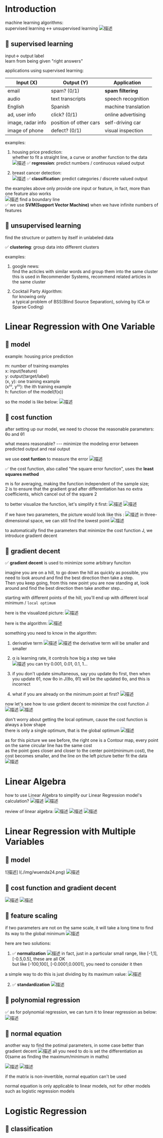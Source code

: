 # Introduction
machine learning algorithms:<br>
supervised learning <-> unsupervised learning
![描述](./img/wuenda01.png)

## 📌 supervised learning
input-> output label<br>
learn from being given "right answers"

applications using supervised learning:

| Input (X)         | Output (Y)             | Application         |
| ----------------- | ---------------------- | ------------------- |
| email             | spam? (0/1)            | **spam filtering**      |
| audio             | text transcripts       | speech recognition  |
| English           | Spanish                | machine translation |
| ad, user info     | click? (0/1)           | online advertising  |
| image, radar info | position of other cars | self-driving car    |
| image of phone    | defect? (0/1)          | visual inspection   |

examples:<br>
1. housing price prediction:<br>
whether to fit a straight line, a curve or another function to the data
![描述](./img/wuenda02.png)
✅ **regression**: predict numbers / continuous valued output

2. breast cancer detection:<br>
![描述](./img/wuenda03.png)
✅ **classification**: predict categories / discrete valued output

the examples above only provide one input or feature, in fact, more than one feature also works<br>
![描述](./img/wuenda04.png)
find a boundary line<br>
✅ we use **SVM(Support Vector Machine)** when we have infinite numbers of features

## 📌 unsupervised learning
find the structure or pattern by itself in unlabeled data

✅ **clustering**: group data into different clusters

examples:<br>
1. google news:<br>
find the acticles with similar words and group them into the same cluster
this is used in Recommender Systems, recommend related articles in the same cluster

2. Cocktail Party Algorithm:<br>
for knowing only<br>
a typical problem of BSS(Blind Source Separation), solving by ICA or Sparse Coding)

# Linear Regression with One Variable
## 📌 model
example: housing price prediction

m: number of training examples<br>
x: input(feature)<br>
y: output(target/label)<br>
(x, y): one training example<br>
(x⁽ⁱ⁾, y⁽ⁱ⁾): the ith training example<br>
h: function of the model(f(x))

so the model is like below:
![描述](./img/wuenda05.png)

## 📌 cost function 
after setting up our model, we need to choose the reasonable parameters: θo and θ1

what means reasonable? --- minimize the modeling error between predicted output and real output

we use **cost funtion** to measure the error
![描述](./img/wuenda06.png)

✅ the cost function, also called "the square error function", uses the **least squares method**

m is for averaging, making the function independent of the sample size;<br>
2 is to ensure that the gradient grad after differentiation has no extra coefficients, which cancel out of the square 2

to better visualize the function, let's simplify it first:
![描述](./img/wuenda07.png)
![描述](./img/wuenda08.png)

if we have two parameters, the picture would look like this :
![描述](./img/wuenda09.png)
in three-dimensional space, we can still find the lowest point
![描述](./img/wuenda10.png)

to automatically find the parameters that minimize the cost function J, we introduce gradient decent

## 📌 gradient decent
✅ **gradient decent** is used to minimize some arbitrary funciton

imagine you are on a hill, to go down the hill as quickly as possible, you need to look around and find the best direction then take a step.<br>
Then you keep going, from this new point you are now standing at, look around and find the best direction then take another step...

starting with different points of the hill, you'll end up with different local minimum / `local optimum`

here is the visualized picture:
![描述](./img/wuenda11.png)

here is the algorithm:
![描述](./img/wuenda12.png)

something you need to know in the algorithm:<br>
1. derivative term
![描述](./img/wuenda13.png)
![描述](./img/wuenda16.png)
the derivative term will be smaller and smaller

2. α is learning rate, it controls how big a step we take<br>
![描述](./img/wuenda14.png)
you can try 0.001, 0.01, 0.1, 1...

3. if you don't update simultaneous, say you update θo first, then when you update θ1, now θo in J(θo, θ1) will be the updated θo, and this is incorrect
4. what if you are already on the minimum point at first?
![描述](./img/wuenda15.png)

now let's see how to use grdient decent to minimize the cost function J:
![描述](./img/wuenda17.png)
![描述](./img/wuenda18.png)

don't worry about getting the local optimum, cause the cost function is always a bow shape<br>
there is only a single optimum, that is the global optimum
![描述](./img/wuenda09.png)

as for this picture we see before, the right one is a Contour map, every point on the same circular line has the same cost<br>
as the point goes closer and closer to the center point(minimum cost), the cost becomes smaller, and the line on the left picture better fit the data
![描述](./img/wuenda10.png)

# Linear Algebra
how to use Linear Algebra to simplify our Linear Regression model's calculation?
![描述](./img/wuenda19.png)
![描述](./img/wuenda20.png)

review of linear algebra:
![描述](./img/wuenda21.png)
![描述](./img/wuenda22.png)
![描述](./img/wuenda23.png)

# Linear Regression with Multiple Variables
## 📌 model
![描述]
l(./img/wuenda24.png)
![描述](./img/wuenda25.png)

## 📌 cost function and gradient decent
![描述](./img/wuenda26.png)
![描述](./img/wuenda27.png)

## 📌 feature scaling
if two parameters are not on the same scale, it will take a long time to find its way to the global minimum
![描述](./img/wuenda30.png)

here are two solutions:
1. ✅ **normalization**
![描述](./img/wuenda28.png)
in fact, just in a particular small range, like [-1,1], [-0.5,0.5], these are all OK<br>
but like [-100,100], [-0.0001,0.0001], you need to consider it then

a simple way to do this is just dividing by its maximum value:
![描述](./img/wuenda31.png)

2. ✅ **standardization**
![描述](./img/wuenda29.png)

## 📌 polynomial regression 
✅ as for polynomial regression, we can turn it to linear regression as below:
![描述](./img/wuenda32.png)

## 📌 normal equation
another way to find the potimal parameters, in some case better than gradient decent
![描述](./img/wuenda33.png)
all you need to do is set the differentiation as 0(same as finding the maximum/minimum in maths)

![描述](./img/wuenda34.png)
![描述](./img/wuenda35.png)

if the matrix is non-invertible, normal equation can't be used

normal equation is only applicable to linear models, not for other models such as logistic regression models

# Logistic Regression
## 📌 classification



